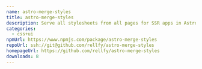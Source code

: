 ```yaml
---
name: astro-merge-styles
title: astro-merge-styles
description: Serve all stylesheets from all pages for SSR apps in Astro
categories:
  - css+ui
npmUrl: https://www.npmjs.com/package/astro-merge-styles
repoUrl: ssh://git@github.com/rellfy/astro-merge-styles
homepageUrl: https://github.com/rellfy/astro-merge-styles
downloads: 8
---
```

